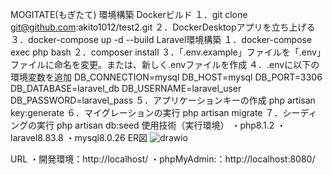 MOGITATE(もぎたて)
環境構築
Dockerビルド
１．git clone git@github.com:akito1012/test2.git
２．DockerDesktopアプリを立ち上げる
３．docker-compose up -d --build
Laravel環境構築
１．docker-compose exec php bash
２．composer install
３．「.env.example」ファイルを「.env」ファイルに命名を変更。または、新しく.envファイルを作成
４．.envに以下の環境変数を追加
DB_CONNECTION=mysql
DB_HOST=mysql
DB_PORT=3306
DB_DATABASE=laravel_db
DB_USERNAME=laravel_user
DB_PASSWORD=laravel_pass
５．アプリケーションキーの作成
php artisan key:generate
６．マイグレーションの実行
php artisan migrate
７．シーディングの実行
php artisan db:seed
使用技術（実行環境）
・php8.1.2
・laravel8.83.8
・mysql8.0.26
ER図
![drawio](https://github.com/user-attachments/assets/7939646c-a5e8-4e67-94e3-47c875c41f6a)

URL
・開発環境：http://localhost/
・phpMyAdmin:：http://localhost:8080/
